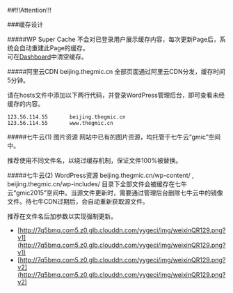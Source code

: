 ##!!!Attention!!!

###缓存设计

#####WP Super Cache
不会对已登录用户展示缓存内容，每次更新Page后，系统会自动重建此Page的缓存。  
可在[Dashboard](http://beijing.thegmic.cn/wp-admin/options-general.php?page=wpsupercache&tab=contents)中清空缓存。

#####阿里云CDN
beijing.thegmic.cn 全部页面通过阿里云CDN分发，缓存时间5分钟。

请在hosts文件中添加以下两行代码，并登录WordPress管理后台，即可查看未经缓存的内容。

	123.56.114.55		beijing.thegmic.cn
	123.56.114.55		www.thegmic.cn

#####七牛云(1) 图片资源
网站中已有的图片资源，均托管于七牛云“gmic”空间中。

推荐使用不同文件名，以绕过缓存机制，保证文件100%被替换。

#####七牛云(2) WordPress资源
beijing.thegmic.cn/wp-content/ , beijing.thegmic.cn/wp-includes/ 目录下全部文件会被缓存在七牛云“gmic2015”空间中。当源文件更新时，需要通过管理后台删除七牛云中的镜像文件。待七牛CDN过期后，会自动重新获取源文件。

推荐在文件名后加参数以实现强制更新。

+ [http://7q5bmq.com5.z0.glb.clouddn.com/yygeci/img/weixinQR129.png?v1](http://7q5bmq.com5.z0.glb.clouddn.com/yygeci/img/weixinQR129.png?v1)
+ [http://7q5bmq.com5.z0.glb.clouddn.com/yygeci/img/weixinQR129.png?v2](http://7q5bmq.com5.z0.glb.clouddn.com/yygeci/img/weixinQR129.png?v2)